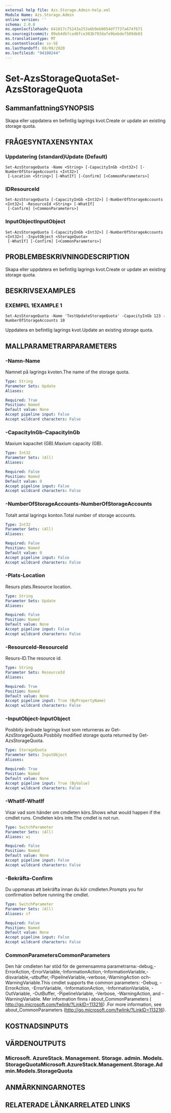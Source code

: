 ```yaml
---
external help file: Azs.Storage.Admin-help.xml
Module Name: Azs.Storage.Admin
online version: ''
schema: 2.0.0
ms.openlocfilehash: 641017c75243a253a6b9eb0054df7737a674f671
ms.sourcegitcommit: 09eb4dbfcad6fce303b793dafe9bebdef589db03
ms.translationtype: MT
ms.contentlocale: sv-SE
ms.lasthandoff: 08/08/2020
ms.locfileid: "94100244"
---
```

# <span data-ttu-id="29537-101">Set-AzsStorageQuota</span><span class="sxs-lookup"><span data-stu-id="29537-101">Set-AzsStorageQuota</span></span>

## <span data-ttu-id="29537-102">Sammanfattning</span><span class="sxs-lookup"><span data-stu-id="29537-102">SYNOPSIS</span></span>
<span data-ttu-id="29537-103">Skapa eller uppdatera en befintlig lagrings kvot.</span><span class="sxs-lookup"><span data-stu-id="29537-103">Create or update an existing storage quota.</span></span>

## <span data-ttu-id="29537-104">FRÅGESYNTAXEN</span><span class="sxs-lookup"><span data-stu-id="29537-104">SYNTAX</span></span>

### <span data-ttu-id="29537-105">Uppdatering (standard)</span><span class="sxs-lookup"><span data-stu-id="29537-105">Update (Default)</span></span>
```
Set-AzsStorageQuota -Name <String> [-CapacityInGb <Int32>] [-NumberOfStorageAccounts <Int32>]
 [-Location <String>] [-WhatIf] [-Confirm] [<CommonParameters>]
```

### <span data-ttu-id="29537-106">ID</span><span class="sxs-lookup"><span data-stu-id="29537-106">ResourceId</span></span>
```
Set-AzsStorageQuota [-CapacityInGb <Int32>] [-NumberOfStorageAccounts <Int32>] -ResourceId <String> [-WhatIf]
 [-Confirm] [<CommonParameters>]
```

### <span data-ttu-id="29537-107">InputObject</span><span class="sxs-lookup"><span data-stu-id="29537-107">InputObject</span></span>
```
Set-AzsStorageQuota [-CapacityInGb <Int32>] [-NumberOfStorageAccounts <Int32>] -InputObject <StorageQuota>
 [-WhatIf] [-Confirm] [<CommonParameters>]
```

## <span data-ttu-id="29537-108">PROBLEMBESKRIVNING</span><span class="sxs-lookup"><span data-stu-id="29537-108">DESCRIPTION</span></span>
<span data-ttu-id="29537-109">Skapa eller uppdatera en befintlig lagrings kvot.</span><span class="sxs-lookup"><span data-stu-id="29537-109">Create or update an existing storage quota.</span></span>

## <span data-ttu-id="29537-110">BESKRIVS</span><span class="sxs-lookup"><span data-stu-id="29537-110">EXAMPLES</span></span>

### <span data-ttu-id="29537-111">EXEMPEL 1</span><span class="sxs-lookup"><span data-stu-id="29537-111">EXAMPLE 1</span></span>
```
Set-AzsStorageQuota -Name 'TestUpdateStorageQuota' -CapacityInGb 123 -NumberOfStorageAccounts 10
```

<span data-ttu-id="29537-112">Uppdatera en befintlig lagrings kvot.</span><span class="sxs-lookup"><span data-stu-id="29537-112">Update an existing storage quota.</span></span>

## <span data-ttu-id="29537-113">MALLPARAMETRAR</span><span class="sxs-lookup"><span data-stu-id="29537-113">PARAMETERS</span></span>

### <span data-ttu-id="29537-114">-Namn</span><span class="sxs-lookup"><span data-stu-id="29537-114">-Name</span></span>
<span data-ttu-id="29537-115">Namnet på lagrings kvoten.</span><span class="sxs-lookup"><span data-stu-id="29537-115">The name of the storage quota.</span></span>

```yaml
Type: String
Parameter Sets: Update
Aliases:

Required: True
Position: Named
Default value: None
Accept pipeline input: False
Accept wildcard characters: False
```

### <span data-ttu-id="29537-116">-CapacityInGb</span><span class="sxs-lookup"><span data-stu-id="29537-116">-CapacityInGb</span></span>
<span data-ttu-id="29537-117">Maxium kapacitet (GB).</span><span class="sxs-lookup"><span data-stu-id="29537-117">Maxium capacity (GB).</span></span>

```yaml
Type: Int32
Parameter Sets: (All)
Aliases:

Required: False
Position: Named
Default value: 0
Accept pipeline input: False
Accept wildcard characters: False
```

### <span data-ttu-id="29537-118">-NumberOfStorageAccounts</span><span class="sxs-lookup"><span data-stu-id="29537-118">-NumberOfStorageAccounts</span></span>
<span data-ttu-id="29537-119">Totalt antal lagrings konton.</span><span class="sxs-lookup"><span data-stu-id="29537-119">Total number of storage accounts.</span></span>

```yaml
Type: Int32
Parameter Sets: (All)
Aliases:

Required: False
Position: Named
Default value: 0
Accept pipeline input: False
Accept wildcard characters: False
```

### <span data-ttu-id="29537-120">-Plats</span><span class="sxs-lookup"><span data-stu-id="29537-120">-Location</span></span>
<span data-ttu-id="29537-121">Resurs plats.</span><span class="sxs-lookup"><span data-stu-id="29537-121">Resource location.</span></span>

```yaml
Type: String
Parameter Sets: Update
Aliases:

Required: False
Position: Named
Default value: None
Accept pipeline input: False
Accept wildcard characters: False
```

### <span data-ttu-id="29537-122">-ResourceId</span><span class="sxs-lookup"><span data-stu-id="29537-122">-ResourceId</span></span>
<span data-ttu-id="29537-123">Resurs-ID.</span><span class="sxs-lookup"><span data-stu-id="29537-123">The resource id.</span></span>

```yaml
Type: String
Parameter Sets: ResourceId
Aliases:

Required: True
Position: Named
Default value: None
Accept pipeline input: True (ByPropertyName)
Accept wildcard characters: False
```

### <span data-ttu-id="29537-124">-InputObject</span><span class="sxs-lookup"><span data-stu-id="29537-124">-InputObject</span></span>
<span data-ttu-id="29537-125">Posbbily ändrade lagrings kvot som returneras av Get-AzsStorageQuota.</span><span class="sxs-lookup"><span data-stu-id="29537-125">Posbbily modified storage quota returned by Get-AzsStorageQuota.</span></span>

```yaml
Type: StorageQuota
Parameter Sets: InputObject
Aliases:

Required: True
Position: Named
Default value: None
Accept pipeline input: True (ByValue)
Accept wildcard characters: False
```

### <span data-ttu-id="29537-126">-WhatIf</span><span class="sxs-lookup"><span data-stu-id="29537-126">-WhatIf</span></span>
<span data-ttu-id="29537-127">Visar vad som händer om cmdleten körs.</span><span class="sxs-lookup"><span data-stu-id="29537-127">Shows what would happen if the cmdlet runs.</span></span>
<span data-ttu-id="29537-128">Cmdleten körs inte.</span><span class="sxs-lookup"><span data-stu-id="29537-128">The cmdlet is not run.</span></span>

```yaml
Type: SwitchParameter
Parameter Sets: (All)
Aliases: wi

Required: False
Position: Named
Default value: None
Accept pipeline input: False
Accept wildcard characters: False
```

### <span data-ttu-id="29537-129">-Bekräfta</span><span class="sxs-lookup"><span data-stu-id="29537-129">-Confirm</span></span>
<span data-ttu-id="29537-130">Du uppmanas att bekräfta innan du kör cmdleten.</span><span class="sxs-lookup"><span data-stu-id="29537-130">Prompts you for confirmation before running the cmdlet.</span></span>

```yaml
Type: SwitchParameter
Parameter Sets: (All)
Aliases: cf

Required: False
Position: Named
Default value: None
Accept pipeline input: False
Accept wildcard characters: False
```

### <span data-ttu-id="29537-131">CommonParameters</span><span class="sxs-lookup"><span data-stu-id="29537-131">CommonParameters</span></span>
<span data-ttu-id="29537-132">Den här cmdleten har stöd för de gemensamma parametrarna:-debug,-ErrorAction,-ErrorVariable,-InformationAction,-InformationVariable,-disvariable,-utbuffer,-PipelineVariable,-verbose,-WarningAction och-WarningVariable.</span><span class="sxs-lookup"><span data-stu-id="29537-132">This cmdlet supports the common parameters: -Debug, -ErrorAction, -ErrorVariable, -InformationAction, -InformationVariable, -OutVariable, -OutBuffer, -PipelineVariable, -Verbose, -WarningAction, and -WarningVariable.</span></span> <span data-ttu-id="29537-133">Mer information finns i about_CommonParameters ( http://go.microsoft.com/fwlink/?LinkID=113216) .</span><span class="sxs-lookup"><span data-stu-id="29537-133">For more information, see about_CommonParameters (http://go.microsoft.com/fwlink/?LinkID=113216).</span></span>

## <span data-ttu-id="29537-134">KOSTNADS</span><span class="sxs-lookup"><span data-stu-id="29537-134">INPUTS</span></span>

## <span data-ttu-id="29537-135">VÄRDEN</span><span class="sxs-lookup"><span data-stu-id="29537-135">OUTPUTS</span></span>

### <span data-ttu-id="29537-136">Microsoft. AzureStack. Management. Storage. admin. Models. StorageQuota</span><span class="sxs-lookup"><span data-stu-id="29537-136">Microsoft.AzureStack.Management.Storage.Admin.Models.StorageQuota</span></span>

## <span data-ttu-id="29537-137">ANMÄRKNINGAR</span><span class="sxs-lookup"><span data-stu-id="29537-137">NOTES</span></span>

## <span data-ttu-id="29537-138">RELATERADE LÄNKAR</span><span class="sxs-lookup"><span data-stu-id="29537-138">RELATED LINKS</span></span>
